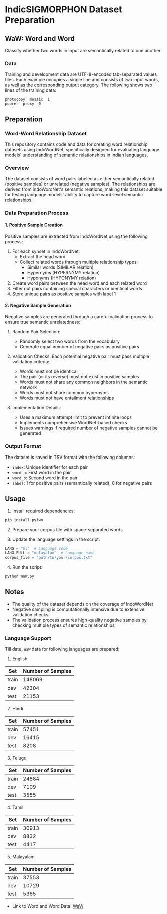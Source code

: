 # IndicSIGMORPHON Dataset Preparation

## WaW: Word and Word
Classify whether two words in input are semantically related to one another.

### Data
Training and development data are UTF-8-encoded tab-separated values files. Each example occupies a single line and consists of two input words, as well as the corresponding output category. The following shows two lines of the training data:
    
    photocopy  mosaic  1
    poorer  proxy  0

## Preparation

### Word-Word Relationship Dataset

This repository contains code and data for creating word relationship datasets using IndoWordNet, specifically designed for evaluating language models' understanding of semantic relationships in Indian languages.

### Overview

The dataset consists of word pairs labeled as either semantically related (positive samples) or unrelated (negative samples). The relationships are derived from IndoWordNet's semantic relations, making this dataset suitable for testing language models' ability to capture word-level semantic relationships.

### Data Preparation Process

#### 1. Positive Sample Creation
Positive samples are extracted from IndoWordNet using the following process:
1. For each synset in IndoWordNet:
   - Extract the head word
   - Collect related words through multiple relationship types:
     - Similar words (SIMILAR relation)
     - Hypernyms (HYPERNYMY relation)
     - Hyponyms (HYPONYMY relation)
2. Create word pairs between the head word and each related word
3. Filter out pairs containing special characters or identical words
4. Store unique pairs as positive samples with label 1

#### 2. Negative Sample Generation
Negative samples are generated through a careful validation process to ensure true semantic unrelatedness:

1. Random Pair Selection:
   - Randomly select two words from the vocabulary
   - Generate equal number of negative pairs as positive pairs

2. Validation Checks:
   Each potential negative pair must pass multiple validation criteria:
   - Words must not be identical
   - The pair (or its reverse) must not exist in positive samples
   - Words must not share any common neighbors in the semantic network
   - Words must not share common hypernyms
   - Words must not have entailment relationships

3. Implementation Details:
   - Uses a maximum attempt limit to prevent infinite loops
   - Implements comprehensive WordNet-based checks
   - Issues warnings if required number of negative samples cannot be generated

### Output Format

The dataset is saved in TSV format with the following columns:
- `index`: Unique identifier for each pair
- `word_a`: First word in the pair
- `word_b`: Second word in the pair
- `label`: 1 for positive pairs (semantically related), 0 for negative pairs

## Usage

1. Install required dependencies:
```bash
pip install pyiwn
```

2. Prepare your corpus file with space-separated words

3. Update the language settings in the script:
```python
LANG = "ml"  # Language code
LANG_FULL = "malayalam"  # Language name
corpus_file = "path/to/your/corpus.txt"
```

4. Run the script:
```bash
python WaW.py
```

## Notes
- The quality of the dataset depends on the coverage of IndoWordNet
- Negative sampling is computationally intensive due to extensive validation checks
- The validation process ensures high-quality negative samples by checking multiple types of semantic relationships

### Language Support

Till date, `WaW` data for following languages are prepared:
1. English

|   Set                |   Number of Samples  |
|------------------------|-------------------|
|   train  |   148069           |
|   dev      |   42304           |
|   test      |   21153           |

2. Hindi

|   Set                |   Number of Samples  |
|------------------------|-------------------|
|   train  |   57451           |
|   dev      |   16415           |
|   test      |   8208           |

3. Telugu

|   Set                |   Number of Samples  |
|------------------------|-------------------|
|   train  |   24884           |
|   dev      |   7109           |
|   test      |   3555           |
4. Tamil

|   Set                |   Number of Samples  |
|------------------------|-------------------|
|   train  |   30913           |
|   dev      |   8832           |
|   test      |   4417           |
5. Malayalam

|   Set                |   Number of Samples  |
|------------------------|-------------------|
|   train  |   37553           |
|   dev      |   10729           |
|   test      |   5365           |

+ Link to Word and Word Data: [WaW](https://github.com/SakethReddyVemula/IndicSigmorphon-Dataset/tree/main/Final_Dataset)
